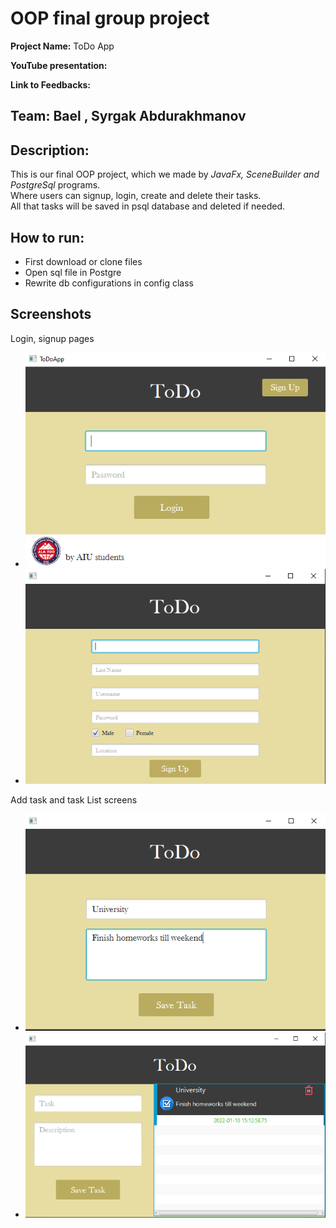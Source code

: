 # OOP final group project

**Project Name:** ToDo App 

**YouTube presentation:**

**Link to Feedbacks:** 

## Team: Bael , Syrgak Abdurakhmanov

## Description:  
This is our final OOP project, which we made by 
_JavaFx, SceneBuilder and PostgreSql_ programs.  
Where users can signup, login, create and delete their tasks.  
All that tasks will be saved in psql database and deleted if needed.

## How to run:
- First download or clone files
- Open sql file in Postgre
- Rewrite db configurations in config class

## Screenshots
Login, signup pages  
- ![Login page](/oop_screenshots/login.PNG)
- ![signup](/oop_screenshots/signup.PNG)

Add task and task List screens
- ![](/oop_screenshots/addtask.PNG)
- ![](/oop_screenshots/tasllist.PNG)

